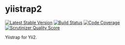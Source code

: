 yiistrap2
=========

[![Latest Stable Version](https://poser.pugx.org/crisu83/yiistrap2/v/stable.png)](https://packagist.org/packages/crisu83/yiistrap2)
[![Build Status](https://travis-ci.org/Crisu83/yiistrap2.png)](https://travis-ci.org/Crisu83/yiistrap2)
[![Code Coverage](https://scrutinizer-ci.com/g/Crisu83/yiistrap2/badges/coverage.png?s=53b41d85e937fd79be07b967746e7ec7117bc5a9)](https://scrutinizer-ci.com/g/Crisu83/yiistrap2/)
[![Scrutinizer Quality Score](https://scrutinizer-ci.com/g/Crisu83/yiistrap2/badges/quality-score.png?s=9322b6a2413042e02da191d6ef374300f3728f7a)](https://scrutinizer-ci.com/g/Crisu83/yiistrap2/)

Yiistrap for Yii2.
